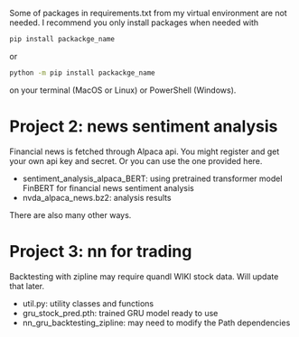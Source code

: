 
Some of packages in requirements.txt from my virtual environment are not needed. I recommend you only install packages when needed with 

```bash
pip install packackge_name
```
or 
```bash
python -m pip install packackge_name
```
on your terminal (MacOS or Linux) or PowerShell (Windows).
# Project 2: news sentiment analysis

Financial news is fetched through Alpaca api. You might register and get your own api key and secret. Or you can use the one provided here. 

- sentiment_analysis_alpaca_BERT: using pretrained transformer model FinBERT for financial news sentiment analysis
- nvda_alpaca_news.bz2: analysis results

There are also many other ways.


# Project 3: nn for trading

Backtesting with zipline may require quandl WIKI stock data. Will update that later.

- util.py: utility classes and functions
- gru_stock_pred.pth: trained GRU model ready to use
- nn_gru_backtesting_zipline: may need to modify the Path dependencies